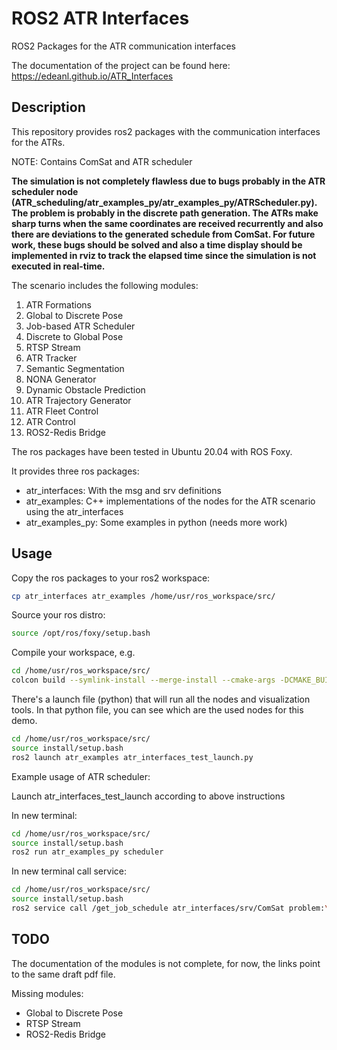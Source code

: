 # ROS2 ATR Interfaces

ROS2 Packages for the ATR communication interfaces

The documentation of the project can be found here:
<https://edeanl.github.io/ATR_Interfaces>

## Description

This repository provides ros2 packages with the communication interfaces for the ATRs.

NOTE: Contains ComSat and ATR scheduler

__The simulation is not completely flawless due to bugs probably in the ATR scheduler node (ATR_scheduling/atr_examples_py/atr_examples_py/ATRScheduler.py). The problem is probably in the discrete path generation. The ATRs make sharp turns when the same coordinates are received recurrently and also there are deviations to the generated schedule from ComSat. For future work, these bugs should be solved and also a time display should be implemented in rviz to track the elapsed time since the simulation is not executed in real-time.__

The scenario includes the following modules:

1. ATR Formations
1. Global to Discrete Pose
1. Job-based ATR Scheduler
1. Discrete to Global Pose
1. RTSP Stream
1. ATR Tracker
1. Semantic Segmentation
1. NONA Generator
1. Dynamic Obstacle Prediction
1. ATR Trajectory Generator
1. ATR Fleet Control
1. ATR Control
1. ROS2-Redis Bridge

The ros packages have been tested in Ubuntu 20.04 with ROS Foxy.

It provides three ros packages:

- atr_interfaces: With the msg and srv definitions
- atr_examples: C++ implementations of the nodes for the ATR scenario using the atr_interfaces
- atr_examples_py: Some examples in python (needs more work)

## Usage

Copy the ros packages to your ros2 workspace:

```bash
cp atr_interfaces atr_examples /home/usr/ros_workspace/src/
```

Source your ros distro:

```bash
source /opt/ros/foxy/setup.bash
```

Compile your workspace, e.g.

```bash
cd /home/usr/ros_workspace/src/
colcon build --symlink-install --merge-install --cmake-args -DCMAKE_BUILD_TYPE=RelWithDebInfo -DCMAKE_EXPORT_COMPILE_COMMANDS=1 -DCMAKE_CXX_STANDARD=14
```

There's a launch file (python) that will run all the nodes and visualization tools. In that python file, you can see which are the used nodes for this demo.

```bash
cd /home/usr/ros_workspace/src/
source install/setup.bash
ros2 launch atr_examples atr_interfaces_test_launch.py
```

Example usage of ATR scheduler:

Launch atr_interfaces_test_launch according to above instructions

In new terminal:
```bash
cd /home/usr/ros_workspace/src/
source install/setup.bash
ros2 run atr_examples_py scheduler 
```

In new terminal call service:
```bash
cd /home/usr/ros_workspace/src/
source install/setup.bash
ros2 service call /get_job_schedule atr_interfaces/srv/ComSat problem:\ \'Volvo_test_case_new_1\'\ 
```


## TODO

The documentation of the modules is not complete, for now, the links point to the same draft pdf file.

Missing modules:

- Global to Discrete Pose
- RTSP Stream
- ROS2-Redis Bridge
  
